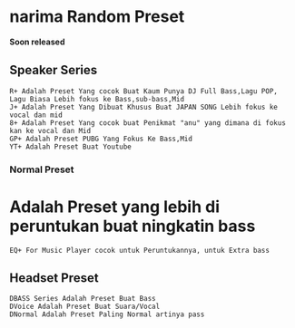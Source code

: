 # narima Random Preset 
__Soon released__

## Speaker Series
```
R+ Adalah Preset Yang cocok Buat Kaum Punya DJ Full Bass,Lagu POP, Lagu Biasa Lebih fokus ke Bass,sub-bass,Mid
J+ Adalah Preset Yang Dibuat Khusus Buat JAPAN SONG Lebih fokus ke vocal dan mid
8+ Adalah Preset Yang cocok buat Penikmat "anu" yang dimana di fokus kan ke vocal dan Mid
GP+ Adalah Preset PUBG Yang Fokus Ke Bass,Mid
YT+ Adalah Preset Buat Youtube 
```

### Normal Preset

# Adalah Preset yang lebih di peruntukan buat ningkatin bass

```
EQ+ For Music Player cocok untuk Peruntukannya, untuk Extra bass 
```

## Headset Preset
```
DBASS Series Adalah Preset Buat Bass
DVoice Adalah Preset Buat Suara/Vocal
DNormal Adalah Preset Paling Normal artinya pass
```
